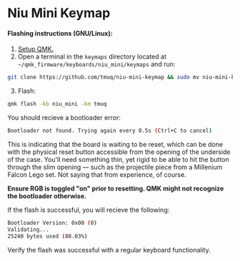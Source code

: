 # Niu Mini Keymap
#### Flashing instructions (GNU/Linux):
1. [Setup QMK.](https://docs.qmk.fm/#/newbs_getting_started)
2. Open a terminal in the `keymaps` directory located at `~/qmk_firmware/keyboards/niu_mini/keymaps` and run:
```sh
git clone https://github.com/tmuq/niu-mini-keymap && sudo mv niu-mini-keymap tmuq
```
3. Flash:
```sh
qmk flash -kb niu_mini -km tmuq
```
You should recieve a bootloader error:
```sh
Bootloader not found. Trying again every 0.5s (Ctrl+C to cancel)
```
This is indicating that the board is waiting to be reset, which can be done with the physical reset button accessible from the opening of the underside of the case. You'll need something thin, yet rigid to be able to hit the button through the slim opening — such as the projectile piece from a Millenium Falcon Lego set. Not saying that from experience, of course.

**Ensure RGB is toggled "on" prior to resetting. QMK might not recognize the bootloader otherwise.**

If the flash is successful, you will recieve the following:
```sh
Bootloader Version: 0x00 (0)
Validating...
25240 bytes used (88.03%)
```
Verify the flash was successful with a regular keyboard functionality.
